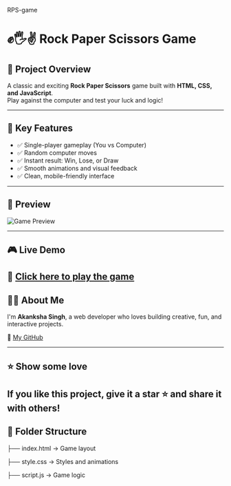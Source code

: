 RPS-game

# ✊🖐✌️ Rock Paper Scissors Game

## 📌 Project Overview
A classic and exciting **Rock Paper Scissors** game built with **HTML, CSS, and JavaScript**.  
Play against the computer and test your luck and logic!

---

## 🌟 Key Features
- ✅ Single-player gameplay (You vs Computer)
- ✅ Random computer moves
- ✅ Instant result: Win, Lose, or Draw
- ✅ Smooth animations and visual feedback
- ✅ Clean, mobile-friendly interface

---

## 📸 Preview

![Game Preview](https://media.giphy.com/media/LHZyixOnHwDDy/giphy.gif) 

---

## 🎮 Live Demo
🔗 [Click here to play the game](https://rps-akanksha.netlify.app/)
---

## 🙋‍♀️ About Me

I'm **Akanksha Singh**, a web developer who loves building creative, fun, and interactive projects.

🔗 [My GitHub](https://github.com/akanksha726)

---

## ⭐ Show some love

If you like this project, give it a **star ⭐** and share it with others!
---

## 📂 Folder Structure

├── index.html → Game layout

├── style.css → Styles and animations

├── script.js → Game logic

